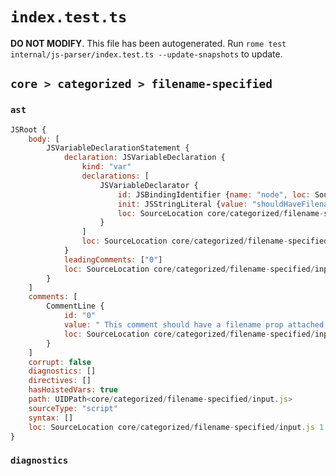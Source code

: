 # `index.test.ts`

**DO NOT MODIFY**. This file has been autogenerated. Run `rome test internal/js-parser/index.test.ts --update-snapshots` to update.

## `core > categorized > filename-specified`

### `ast`

```javascript
JSRoot {
	body: [
		JSVariableDeclarationStatement {
			declaration: JSVariableDeclaration {
				kind: "var"
				declarations: [
					JSVariableDeclarator {
						id: JSBindingIdentifier {name: "node", loc: SourceLocation core/categorized/filename-specified/input.js 2:4-2:8 (node)}
						init: JSStringLiteral {value: "shouldHaveFilenameLocProp", loc: SourceLocation core/categorized/filename-specified/input.js 2:11-2:38}
						loc: SourceLocation core/categorized/filename-specified/input.js 2:4-2:38
					}
				]
				loc: SourceLocation core/categorized/filename-specified/input.js 2:0-2:39
			}
			leadingComments: ["0"]
			loc: SourceLocation core/categorized/filename-specified/input.js 2:0-2:39
		}
	]
	comments: [
		CommentLine {
			id: "0"
			value: " This comment should have a filename prop attached to loc"
			loc: SourceLocation core/categorized/filename-specified/input.js 1:0-1:59
		}
	]
	corrupt: false
	diagnostics: []
	directives: []
	hasHoistedVars: true
	path: UIDPath<core/categorized/filename-specified/input.js>
	sourceType: "script"
	syntax: []
	loc: SourceLocation core/categorized/filename-specified/input.js 1:0-3:0
}
```

### `diagnostics`

```

```
